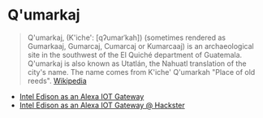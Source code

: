 # Q'umarkaj

> Q'umarkaj, (K'iche': [qʔumarˈkah]) (sometimes rendered as Gumarkaaj, Gumarcaj, Cumarcaj or Kumarcaaj) is an archaeological site in the southwest of the El Quiché department of Guatemala. Q'umarkaj is also known as Utatlán, the Nahuatl translation of the city's name. The name comes from K'iche' Q'umarkah "Place of old reeds". [Wikipedia](https://en.wikipedia.org/wiki/Q'umarkaj)

- [Intel Edison as an Alexa IOT Gateway](https://www.hackster.io/LorenzoK/intel-edison-as-iot-gateway-with-alexa-support-39aa1d)
- [Intel Edison as an Alexa IOT Gateway @ Hackster](https://devmesh.intel.com/projects/ikea-smartbulb-with-alexa-integration)